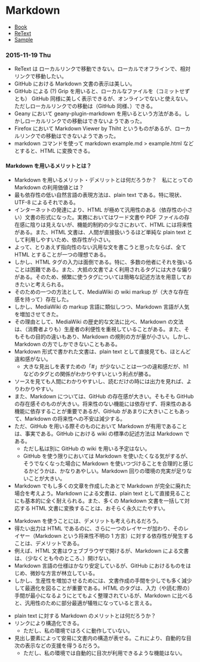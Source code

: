 # Markdown

- [Book](book/index.md)
- [ReText](retext.md)
- [Sample](sample.md)

### 2015-11-19 Thu

- ReText は ローカルリンクで移動できない。ローカルでオフラインで、相対リンクで移動したい。
- GitHub における Markdown 文書の表示は美しい。
- GitHub による (?) Grip を用いると、ローカルなファイルを（コミットせずとも） GitHub 同様に美しく表示できるが、オンラインでないと使えない。ただしローカルリンクでの移動は（GitHub 同様、）できる。
- Geany において geany-plugin-markdown を用いるという方法がある。しかしローカルリンクでの移動はできないようであった。
- Firefox において Markdown Viewer by Thiht というものがあるが、ローカルリンクでの移動はできないようであった。
- markdown コマンドを使って markdown example.md > example.html などとすると、HTML に変換できる。

#### Markdown を用いるメリットとは？

- Markdown を用いるメリット・デメリットとは何だろうか？　私にとっての Markdown の利用価値とは？
- 最も依存性の低い自然言語の表現方法は、plain text である。特に現状、UTF-8 によるそれである。
- インターネットの発達により、HTML が極めて汎用性のある（依存性の小さい）文書の形式になった。実務においてはワード文書や PDF ファイルの存在感に陰りは見えないが、機能的制約の少なさにおいて、HTML には将来性がある。また、HTML 文書は、人間が直接扱いうるほど単純な plain text として利用しやすいため、依存性が小さい。
- よって、とりあえず指向性のない汎用な文を書こうと思ったならば、全て HTML とすることが一つの理想である。
- しかし、HTML タグの入力は面倒である。特に、多数の他者にそれを強いることは困難である。また、大抵の文書でよく利用されるタグには大きな偏りがある。そのため、頻繁に使うタグについては簡略な記述方法を用意しておきたいと考えられる。
- そのための一つの方法として、MediaWiki の wiki markup が（大きな存在感を持って）存在した。
- しかし、MediaWiki の markup 言語に類似しつつ、Markdown 言語が人気を増加させてきた。
- その理由として、MediaWiki の歴史的な文法に比べ、Markdown の文法は、（消費者よりも）生産者の利便性を重視していることがある。また、そもそもの目的の違いもあり、Markdown の規則の方が量が小さい。しかし、Markdown の方でしかできないこともある。
- Markdown 形式で書かれた文書は、plain text として直接見ても、ほとんど違和感がない。
    - 大きな見出しを表すための「#」が少ないことは一つの違和感だが、h1 などのタグとの関係がわかりやすいという利点が勝る。
- ソースを見ても人間にわかりやすいし、読むだけの時には出力を見れば、よりわかりやすい。
- また、Markdown については、GitHub の存在感が大きい。そもそも GitHub の存在感そのものが大きい。将来性のない機能には依存せず、将来性のある機能に依存することが重要であるが、GitHub があまりに大きいこともあって、Markdown の将来性への不安は減少する。
- ただ、GitHub を用いる際そのものにおいて Markdown が有用であることは、事実である。GitHub における wiki の標準の記述方法は Markdown である。
    - ただし私は別に GitHub の wiki を用いる予定はない。
    - GitHub を使う限りにおいては Markdown を使いたくなる気がするが、そうでなくなった場合に Markdown を使いつづけることを合理的と感じるかどうかは、かなりあやしい。Markdown 回りの環境の充実が足りないことが大きい。
- Markdown でもし多くの文章を作成したあとで Markdown が完全に廃れた場合を考えよう。Markdown による文書は、plain text として直接見ることにも基本的に全く耐えられる。また、多くの Markdown 文書を一括して対応する HTML 文書に変換することは、おそらく永久にたやすい。

<!-- -->

- Markdown を使うことには、デメリットも考えられるだろう。
- 得たい出力は HTML であるのに、さらに一つのレイヤーが加わり、そのレイヤー（Markdown という将来性不明の 1 方言）に対する依存性が発生することは、デメリットである。
- 例えば、HTML 文書はウェブブラウザで開けるが、Markdown による文書は、（少なくとも今のところ、）開けない。
- Markdown 言語の仕様はかなり安定しているが、GitHub におけるものをはじめ、微妙な方言が林立している。
- しかし、生産性を増加させるためには、文書作成の手間を少しでも多く減少して最適化を図ることが重要である。HTML のタグは、入力（や読む際の）手間が最小になるようにとてもよく整理されているが、Markdown に比べると、汎用性のために部分最適が犠牲になっていると言える。

<!-- -->

- plain text に対する Markdown のメリットとは何だろうか？
- リンクにより構造化できる。
    - ただし、私の環境ではろくに動作していない。
- 見出し要素によって安易に文書内の構造が表せる。これにより、自動的な目次の表示などの支援を得うるだろう。
    - ただし、私の環境では自動的に目次が利用できるような機能はない。
